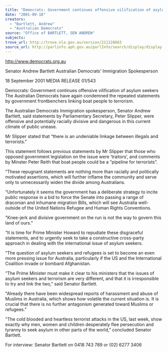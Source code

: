 ```yaml
---
title: "Democrats: Government continues offensive vilification of asylum seekers."
date: "2001-09-18"
creators:
  - "Bartlett, Andrew"
  - "Australian Democrats"
source: "Office of BARTLETT, SEN ANDREW"
subjects:
trove_url: http://trove.nla.gov.au/version/211228863
source_url: http://parlinfo.aph.gov.au/parlInfo/search/display/display.w3p;query=Id%3A%22media/pressrel/GVY46%22
---
```


 http://www.democrats.org.au

 Senator Andrew Bartlett Australian Democrats’ Immigration Spokesperson

 18 September 2001  MEDIA RELEASE                          01/543

 Democrats: Government continues offensive vilification of asylum seekers The Australian Democrats have again condemned the repeated statements by government frontbenchers linking boat people to terrorism.

 The Australian Democrats Immigration spokesperson, Senator Andrew Bartlett, said statements by Parliamentary Secretary, Peter Slipper, were offensive and potentially racially divisive and dangerous in this current climate of public unease.

 Mr Slipper stated that “there is an undeniable linkage between illegals and terrorists.”

 This statement follows previous statements by Mr Slipper that those who opposed government legislation on the issue were ‘traitors’, and comments by Minster Peter Reith that boat people could be a “pipeline for terrorists”.

 “These repugnant statements are nothing more than racially and politically motivated assertions, which will further inflame the community and serve only to unnecessarily widen the divide among Australians.

 “Unfortunately it seems the government has a deliberate strategy to incite public response in a bid to force the Senate into passing a range of draconian and inhumane migration Bills, which will see Australia well-outside of the United Nations Refugee and Human Rights Conventions.

 "Knee-jerk and divisive government on the run is not the way to govern this land of ours.”

 “It is time for Prime Minister Howard to repudiate these disgraceful statements, and to urgently seek to take a constructive cross-party approach in dealing with the international issue of asylum seekers.

 “The question of asylum seekers and refugees is set to become an even more pressing issue for Australia, particularly if the US and the International Coalition invade or bombard Afghanistan.

 “The Prime Minister must make it clear to his ministers that the issues of asylum seekers and terrorism are very different, and that it is irresponsible to try and link the two,” said Senator Bartlett.

 "Already there have been widespread reports of harassment and abuse of Muslims in Australia, which shows how volatile the current situation is. It is crucial that there is no further antagonism generated toward Muslims or refugees."

 "The cold blooded and heartless terrorist attacks in the US, last week, show exactly why men, women and children desperately flee persecution and tyranny to seek asylum in other parts of the world,” concluded Senator Bartlett.

 For interview: Senator Bartlett on 0418 743 789 or (02) 6277 3406

